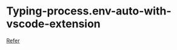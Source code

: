 # Typing-process.env-auto-with-vscode-extension
<a href="https://yassineldeeb.hashnode.dev/typing-processenv-automatically-with-this-vsc-extension">Refer</a>
